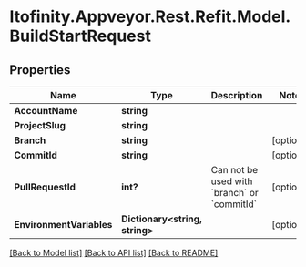 # Itofinity.Appveyor.Rest.Refit.Model.BuildStartRequest
## Properties

Name | Type | Description | Notes
------------ | ------------- | ------------- | -------------
**AccountName** | **string** |  | 
**ProjectSlug** | **string** |  | 
**Branch** | **string** |  | [optional] 
**CommitId** | **string** |  | [optional] 
**PullRequestId** | **int?** | Can not be used with &#x60;branch&#x60; or &#x60;commitId&#x60; | [optional] 
**EnvironmentVariables** | **Dictionary&lt;string, string&gt;** |  | [optional] 

[[Back to Model list]](../README.md#documentation-for-models) [[Back to API list]](../README.md#documentation-for-api-endpoints) [[Back to README]](../README.md)

